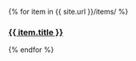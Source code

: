 {% for item in {{ site.url }}/items/ %}	
    <h3><a href="{{ item.url }}">{{ item.title }}</a></h3>
{% endfor %} 
